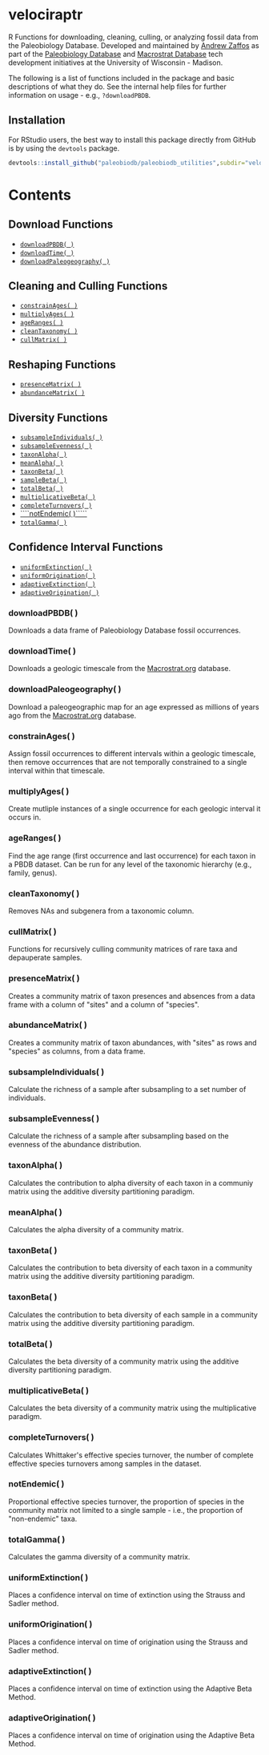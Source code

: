 # velociraptr
R Functions for downloading, cleaning, culling, or analyzing fossil data from the Paleobiology Database. Developed and maintained by [Andrew Zaffos](https://macrostrat.org) as part of the [Paleobiology Database](https://paleobiodb.org) and [Macrostrat Database](https://macrostrat.org) tech development initiatives at the University of Wisconsin - Madison.

The following is a list of functions included in the package and basic descriptions of what they do. See the internal help files for further information on usage - e.g., ````?downloadPBDB````.

## Installation
For RStudio users, the best way to install this package directly from GitHub is by using the `devtools` package.

````R
devtools::install_github("paleobiodb/paleobiodb_utilities",subdir="velociraptr")
````

# Contents
## Download Functions
+ [````downloadPBDB( )````](#downloadpbdb-)
+ [````downloadTime( )````](#downloadtime-)
+ [````downloadPaleogeography( )````](#downloadpaleogeography-)

## Cleaning and Culling Functions
+ [````constrainAges( )````](#constrainages-)
+ [````multiplyAges( )````](#multiplyages-)
+ [````ageRanges( )````](#ageranges-)
+ [````cleanTaxonomy( )````](#cleantaxonomy-)
+ [````cullMatrix( )````](#cullmatrix-)

## Reshaping Functions
+ [````presenceMatrix( )````](#presencematrix-)
+ [````abundanceMatrix( )````](#abundancematrix-)

## Diversity Functions
+ [````subsampleIndividuals( )````](#subsampleindividuals-)
+ [````subsampleEvenness( )````](#subsampleevenness-)
+ [````taxonAlpha( )````](#taxonalpha-)
+ [````meanAlpha( )````](#meanalpha-)
+ [````taxonBeta( )````](#taxonbeta-)
+ [````sampleBeta( )````](#samplebeta-)
+ [````totalBeta( )````](#totalbeta-)
+ [````multiplicativeBeta( )````](#multiplicativebeta-)
+ [````completeTurnovers( )````](#completeturnovers-)
+ [````notEndemic( )`````](#notendemic-)
+ [````totalGamma( )````](#totalgamma-)

## Confidence Interval Functions
+ [````uniformExtinction( )````](#uniformextinction-)
+ [````uniformOrigination( )````](#uniformorigination-)
+ [````adaptiveExtinction( )````](#adaptiveextinction-)
+ [````adaptiveOrigination( )````](#adaptiveorigination-)

### downloadPBDB( )
Downloads a data frame of Paleobiology Database fossil occurrences.

### downloadTime( )
Downloads a geologic timescale from the [Macrostrat.org](www.macrostrat.org) database.

### downloadPaleogeography( )
Download a paleogeographic map for an age expressed as millions of years ago from the [Macrostrat.org](www.macrostrat.org) database.

### constrainAges( )
Assign fossil occurrences to different intervals within a geologic timescale, then remove occurrences that are not temporally constrained to a single interval within that timescale.

### multiplyAges( )
Create mutliple instances of a single occurrence for each geologic interval it occurs in.

### ageRanges( )
Find the age range (first occurrence and last occurrence) for each taxon in a PBDB dataset. Can be run for any level of the taxonomic hierarchy (e.g., family, genus).

### cleanTaxonomy( )
Removes NAs and subgenera from a taxonomic column.

### cullMatrix( )
Functions for recursively culling community matrices of rare taxa and depauperate samples.

### presenceMatrix( )
Creates a community matrix of taxon presences and absences from a data frame with a column of "sites" and a column of "species".

### abundanceMatrix( )
Creates a community matrix of taxon abundances, with "sites" as rows and "species" as columns, from a data frame.

### subsampleIndividuals( )
Calculate the richness of a sample after subsampling to a set number of individuals.

### subsampleEvenness( )
Calculate the richness of a sample after subsampling based on the evenness of the abundance distribution.

### taxonAlpha( )
Calculates the contribution to alpha diversity of each taxon in a communiy matrix using the additive diversity partitioning paradigm.

### meanAlpha( )
Calculates the alpha diversity of a community matrix.

### taxonBeta( )
Calculates the contribution to beta diversity of each taxon in a community matrix using the additive diversity partitioning paradigm.

### taxonBeta( )
Calculates the contribution to beta diversity of each sample in a community matrix using the additive diversity partitioning paradigm.

### totalBeta( )
Calculates the beta diversity of a community matrix using the additive diversity partitioning paradigm.

### multiplicativeBeta( )
Calculates the beta diversity of a community matrix using the multiplicative paradigm.

### completeTurnovers( )
Calculates Whittaker's effective species turnover, the number of complete effective species turnovers among samples in the dataset. 

### notEndemic( )
Proportional effective species turnover, the proportion of species in the community matrix not limited to a single sample - i.e., the proportion of "non-endemic" taxa.

### totalGamma( )
Calculates the gamma diversity of a community matrix.

### uniformExtinction( )
Places a confidence interval on time of extinction using the Strauss and Sadler method.

### uniformOrigination( )
Places a confidence interval on time of origination using the Strauss and Sadler method.

### adaptiveExtinction( )
Places a confidence interval on time of extinction using the Adaptive Beta Method.

### adaptiveOrigination( )
Places a confidence interval on time of origination using the Adaptive Beta Method.
